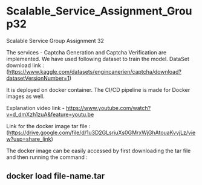 # Scalable_Service_Assignment_Group32
Scalable Service Group Assignment 32

The services - Captcha Generation and Captcha Verification are implemented.
We have used following dataset to train the model.
DataSet download link : (https://www.kaggle.com/datasets/engincanerien/captcha/download?datasetVersionNumber=1)

It is deployed on docker container. The CI/CD pipeline is made for Docker images as well.

Explanation video link - https://www.youtube.com/watch?v=d_dmXzh1zuA&feature=youtu.be

Link for the docker image tar file : (https://drive.google.com/file/d/1u3D2GLsriuXs0GMrxWjGhAtouaKvvjLz/view?usp=share_link)

The docker image can be easily accessed by first downloading the tar file and then running the command : 

## docker load file-name.tar
